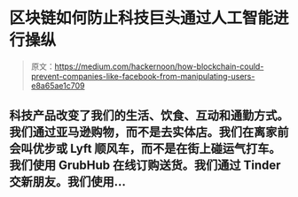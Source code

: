 # 区块链如何防止科技巨头通过人工智能进行操纵

> 原文：<https://medium.com/hackernoon/how-blockchain-could-prevent-companies-like-facebook-from-manipulating-users-e8a65ae1c709>

## 科技产品改变了我们的生活、饮食、互动和通勤方式。我们通过亚马逊购物，而不是去实体店。我们在离家前会叫优步或 Lyft 顺风车，而不是在街上碰运气打车。我们使用 GrubHub 在线订购送货。我们通过 Tinder 交新朋友。我们使用…